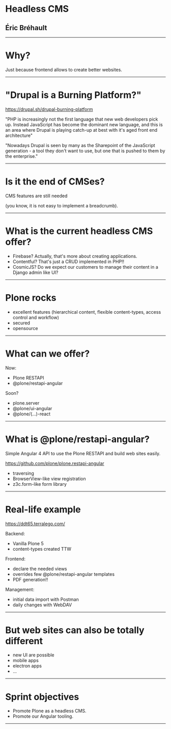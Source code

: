# Headless CMS
## Éric Bréhault

--------------------------------------------------------------------------------

# Why?

Just because frontend allows to create better websites.

--------------------------------------------------------------------------------

# "Drupal is a Burning Platform?"

https://drupal.sh/drupal-burning-platform

"PHP is increasingly not the first language that new web developers pick up. Instead JavaScript has become the dominant new language, and this is an area where Drupal is playing catch-up at best with it's aged front end architecture"

"Nowadays Drupal is seen by many as the Sharepoint of the JavaScript generation - a tool they don't want to use, but one that is pushed to them by the enterprise."

--------------------------------------------------------------------------------

# Is it the end of CMSes?

CMS features are still needed

(you know, it is not easy to implement a breadcrumb).

--------------------------------------------------------------------------------

# What is the current headless CMS offer?

- Firebase? Actually, that's more about creating applications.
- Contentful? That's just a CRUD implemented in PHP!!
- CosmicJS? Do we expect our customers to manage their content in a Django admin like UI?

--------------------------------------------------------------------------------

# Plone rocks

- excellent features (hierarchical content, flexible content-types, access control and workflow)
- secured
- opensource

--------------------------------------------------------------------------------

# What can we offer?

Now:

- Plone RESTAPI
- @plone/restapi-angular

Soon?

- plone.server
- @plone/ui-angular
- @plone/(...)-react

--------------------------------------------------------------------------------

# What is @plone/restapi-angular?

Simple Angular 4 API to use the Plone RESTAPI and build web sites easily.

https://github.com/plone/plone.restapi-angular

- traversing
- BrowserView-like view registration
- z3c.form-like form library


--------------------------------------------------------------------------------

# Real-life example

https://ddt65.terralego.com/

Backend:

- Vanilla Plone 5
- content-types created TTW

Frontend:

- declare the needed views
- overrides few @plone/restapi-angular templates
- PDF generation!!

Management:

- initial data import with Postman
- daily changes with WebDAV

--------------------------------------------------------------------------------

# But web sites can also be totally different

- new UI are possible
- mobile apps
- electron apps
- ...

--------------------------------------------------------------------------------

# Sprint objectives

- Promote Plone as a headless CMS.
- Promote our Angular tooling.

--------------------------------------------------------------------------------
